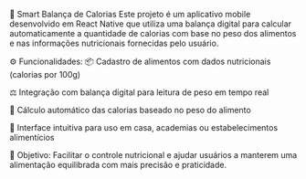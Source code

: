 🥗 Smart Balança de Calorias
Este projeto é um aplicativo mobile desenvolvido em React Native que utiliza uma balança digital para calcular automaticamente a quantidade de calorias com base no peso dos alimentos e nas informações nutricionais fornecidas pelo usuário.

⚙️ Funcionalidades:
📦 Cadastro de alimentos com dados nutricionais (calorias por 100g)

⚖️ Integração com balança digital para leitura de peso em tempo real

🔢 Cálculo automático das calorias baseado no peso do alimento

📝 Interface intuitiva para uso em casa, academias ou estabelecimentos alimentícios

🚀 Objetivo:
Facilitar o controle nutricional e ajudar usuários a manterem uma alimentação equilibrada com mais precisão e praticidade.

